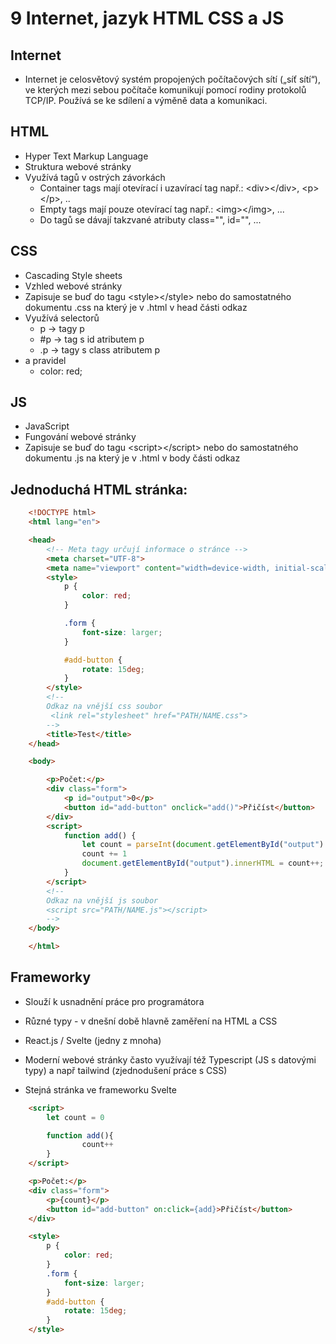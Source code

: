 # 9 Internet, jazyk HTML CSS a JS

## Internet

-   Internet je celosvětový systém propojených počítačových sítí („síť sítí“), ve kterých mezi sebou počítače komunikují pomocí rodiny protokolů TCP/IP. Používá se ke sdílení a výměně data a komunikaci.

## HTML

-   Hyper Text Markup Language
-   Struktura webové stránky
-   Využívá tagů v ostrých závorkách
    -   Container tags mají otevírací i uzavírací tag např.: \<div\>\</div\>, \<p\>\</p\>, ..
    -   Empty tags mají pouze otevírací tag např.: \<img\>\</img\>, ...
    -   Do tagů se dávají takzvané atributy class="", id="", ...

## CSS

-   Cascading Style sheets
-   Vzhled webové stránky
-   Zapisuje se buď do tagu \<style>\</style> nebo do samostatného dokumentu .css na který je v .html v head části odkaz
-   Využívá selectorů
    -   p -> tagy p
    -   #p -> tag s id atributem p
    -   .p -> tagy s class atributem p
-   a pravidel
    -   color: red;

## JS

-   JavaScript
-   Fungování webové stránky
-   Zapisuje se buď do tagu \<script>\</script> nebo do samostatného dokumentu .js na který je v .html v body části odkaz

## Jednoduchá HTML stránka:

```html
    <!DOCTYPE html>
    <html lang="en">

    <head>
        <!-- Meta tagy určují informace o stránce -->
    	<meta charset="UTF-8">
    	<meta name="viewport" content="width=device-width, initial-scale=1.0">
    	<style>
    		p {
    			color: red;
    		}

    		.form {
    			font-size: larger;
    		}

    		#add-button {
    			rotate: 15deg;
    		}
    	</style>
    	<!--
    	Odkaz na vnější css soubor
    	 <link rel="stylesheet" href="PATH/NAME.css">
    	-->
    	<title>Test</title>
    </head>

    <body>

    	<p>Počet:</p>
    	<div class="form">
    		<p id="output">0</p>
    		<button id="add-button" onclick="add()">Přičíst</button>
    	</div>
    	<script>
    		function add() {
    			let count = parseInt(document.getElementById("output").innerHTML);
    			count += 1
    			document.getElementById("output").innerHTML = count++;
    		}
    	</script>
    	<!--
    	Odkaz na vnější js soubor
    	<script src="PATH/NAME.js"></script>
    	-->
    </body>

    </html>
```

## Frameworky

-   Slouží k usnadnění práce pro programátora
-   Různé typy - v dnešní době hlavně zaměření na HTML a CSS
-   React.js / Svelte (jedny z mnoha)
-   Moderní webové stránky často využívají též Typescript (JS s datovými typy) a např tailwind (zjednodušení práce s CSS)

-   Stejná stránka ve frameworku Svelte

```html
    <script>
        let count = 0

        function add(){
    			count++
        }
    </script>

    <p>Počet:</p>
    <div class="form">
    	<p>{count}</p>
    	<button id="add-button" on:click={add}>Přičíst</button>
    </div>

    <style>
        p {
        	color: red;
        }
        .form {
        	font-size: larger;
        }
        #add-button {
        	rotate: 15deg;
        }
    </style>
```